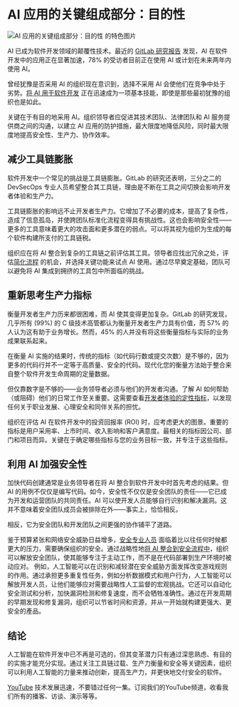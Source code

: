 # AI 应用的关键组成部分：目的性

![AI 应用的关键组成部分：目的性 的特色图片](https://cdn.thenewstack.io/media/2024/11/cb061e66-ai-intention-1024x576.jpg)

AI 已成为软件开发领域的颠覆性技术。最近的 [GitLab 研究报告](https://about.gitlab.com/developer-survey/) 发现，AI 在软件开发中的应用正在显著加速，78% 的受访者目前正在使用 AI 或计划在未来两年内使用 AI。

曾经犹豫是否采用 AI 的组织现在意识到，选择不采用 AI 会使他们在竞争中处于劣势。[将 AI 用于软件开发](https://thenewstack.io/is-ai-the-antidote-to-software-development-complexity) 正在迅速成为一项基本技能，即使是那些最初犹豫的组织也是如此。

关键在于有目的地采用 AI。组织领导者应促进其技术团队、法律团队和 AI 服务提供商之间的沟通，以建立 AI 应用的防护措施，最大限度地降低风险，同时最大限度地提高安全性、生产力、协作效率。

## 减少工具链膨胀

软件开发中一个常见的挑战是工具链膨胀。GitLab 的研究还表明，三分之二的 DevSecOps 专业人员希望整合其工具链，理由是不断在工具之间切换会影响开发者体验和生产力。

工具链膨胀的影响远不止开发者生产力。它增加了不必要的成本，提高了复杂性，造成了信息孤岛，并使跨团队标准化流程变得具有挑战性。这也会影响安全性——更多的工具意味着更大的攻击面和更多潜在的弱点。可以将其视为组织为生成的每个软件构建所支付的工具链税。

组织应在将 AI 整合到复杂的工具链之前评估其工具。领导者应找出冗余之处，评估[简化流程](https://thenewstack.io/upskilling-engineering-teams-for-the-ai-era) 的机会，并选择关键功能来试点 AI 使用。通过尽早奠定基础，团队可以避免将 AI 集成到拥挤的工具包中所面临的挑战。

## 重新思考生产力指标

衡量开发者生产力历来都很困难，而 AI 使其变得更加复杂。GitLab 的研究发现，几乎所有 (99%) 的 C 级技术高管都认为衡量开发者生产力具有价值，而 57% 的人认为这有助于业务增长。然而，45% 的人并没有将这些衡量指标与实际的业务成果联系起来。

在衡量 AI 实施的结果时，传统的指标（如代码行数或提交次数）是不够的，因为更多的代码行并不一定等于高质量、安全的代码。现代化您的衡量方法始于整合来自整个软件开发生命周期的定量数据。

但仅靠数字是不够的——业务领导者必须与他们的开发者沟通。了解 AI 如何帮助（或阻碍）他们的日常工作至关重要。这需要查看[开发者体验的定性指标](https://thenewstack.io/three-key-metrics-to-measure-developer-productivity/)，以发现任何关于职业发展、心理安全和同伴关系的担忧。

组织在评估 AI 在软件开发中的投资回报率 (ROI) 时，应考虑更大的图景。重要的指标是用户采用率、上市时间、收入影响和客户满意度。最相关的指标因公司、部门和项目而异。关键在于确定哪些指标与您的业务目标一致，并专注于这些指标。

## 利用 AI 加强安全性

加快代码创建通常是业务领导者在将 AI 整合到软件开发中时首先考虑的结果。但 AI 的用例不仅仅是编写代码。如今，安全性不仅仅是安全团队的责任——它已成为开发和运营团队的共同责任。AI 可以使开发人员能够自行识别和解决漏洞。这并不意味着安全团队成员会被排除在外——事实上，恰恰相反。

相反，它为安全团队和开发团队之间更强的协作铺平了道路。

鉴于预算紧张和网络安全威胁日益增多，[安全专业人员](https://roadmap.sh/cyber-security) 面临着比以往任何时候都更大的压力，需要确保组织的安全。通过战略性地[将 AI 整合到安全流程中](https://thenewstack.io/prepare-developers-for-integrating-ai-into-their-workflows)，组织可以解放安全团队，使其能够专注于主动工作，而不是在代码部署到生产环境时被动应对。
例如，人工智能可以在识别和减轻潜在安全威胁方面发挥改变游戏规则的作用。通过承担更多重复性任务，例如分析数据模式和用户行为，人工智能可以解放开发人员，让他们能够应对需要战略性人工监督的宏观挑战。它还可以自动化安全测试和分析，加快漏洞检测和修复速度，而不会牺牲准确性。通过在开发周期的早期发现和修复漏洞，组织可以节省时间和资源，并从一开始就构建更强大、更安全的產品。

## 结论

人工智能在软件开发中已不再是可选的，但其变革潜力只有通过深思熟虑、有目的的实施才能充分实现。通过关注工具链过载、生产力衡量和安全等关键因素，组织可以利用人工智能的力量来推动创新，提高生产力，并更快地交付安全的软件。

[YouTube](https://youtube.com/thenewstack?sub_confirmation=1) 技术发展迅速，不要错过任何一集。订阅我们的YouTube频道，收看我们所有的播客、访谈、演示等等。